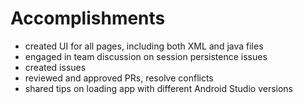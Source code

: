 # Accomplishments

* created UI for all pages, including both XML and java files
* engaged in team discussion on session persistence issues
* created issues
* reviewed and approved PRs, resolve conflicts
* shared tips on loading app with different Android Studio versions